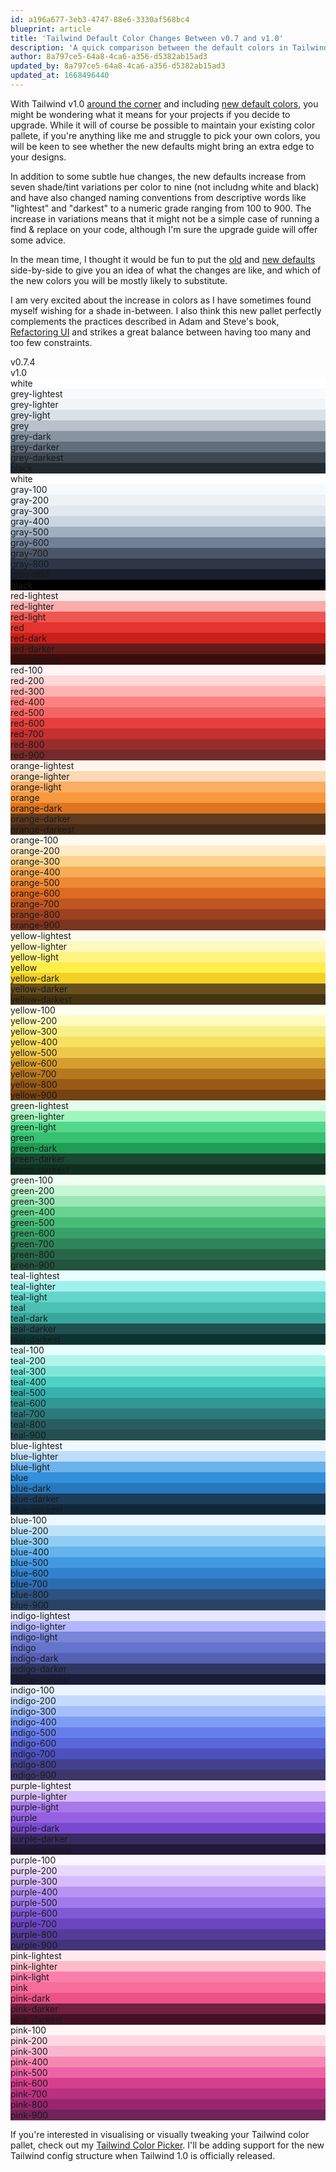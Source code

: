 ```yaml
---
id: a196a677-3eb3-4747-88e6-3330af568bc4
blueprint: article
title: 'Tailwind Default Color Changes Between v0.7 and v1.0'
description: 'A quick comparison between the default colors in Tailwind v0.7 and v1.0'
author: 8a797ce5-64a8-4ca6-a356-d5382ab15ad3
updated_by: 8a797ce5-64a8-4ca6-a356-d5382ab15ad3
updated_at: 1668496440
---
```

With Tailwind v1.0 [around the corner](https://twitter.com/adamwathan/status/1107074853700395008) and including [new default colors](https://twitter.com/steveschoger/status/1105575330029465600), you might be wondering what it means for your projects if you decide to upgrade. While it will of course be possible to maintain your existing color pallete, if you're anything like me and struggle to pick your own colors, you will be keen to see whether the new defaults might bring an extra edge to your designs.

In addition to some subtle hue changes, the new defaults increase from seven shade/tint variations per color to nine (not includng white and black) and have also changed naming conventions from descriptive words like "lightest" and "darkest" to a numeric grade ranging from 100 to 900. The increase in variations means that it might not be a simple case of running a find &amp; replace on your code, although I'm sure the upgrade guide will offer some advice.

In the mean time, I thought it would be fun to put the [old](https://github.com/tailwindcss/tailwindcss/blob/0.7.4/defaultConfig.stub.js) and [new defaults](https://github.com/tailwindcss/tailwindcss/blob/da10af26ebcd3f4013e6fd97dd031edb2c60bd02/stubs/defaultConfig.stub.js) side-by-side to give you an idea of what the changes are like, and which of the new colors you will be mostly likely to substitute.

I am very excited about the increase in colors as I have sometimes found myself wishing for a shade in-between. I also think this new pallet perfectly complements the practices described in Adam and Steve's book, [Refactoring UI](https://refactoringui.com/book/) and strikes a great balance between having too many and too few constraints.

<div class="max-w-sm flex mx-auto font-bold text-sm">
    <div class="w-1/2 p-4">
        v0.7.4
    </div>
    <div class="w-1/2 p-4">
        v1.0
    </div>
</div>

<div class="max-w-sm flex font-mono mx-auto">
    <div class="w-1/2 flex flex-col">
        <div class="flex-grow flex items-center p-4 text-black" style="background: #fff;">white</div>
        <div class="flex-grow flex items-center p-4 text-black" style="background: #f8fafc;">grey-lightest</div>
        <div class="flex-grow flex items-center p-4 text-black" style="background: #f1f5f8;">grey-lighter</div>
        <div class="flex-grow flex items-center p-4 text-black" style="background: #dae1e7;">grey-light</div>
        <div class="flex-grow flex items-center p-4 text-black" style="background: #b8c2cc;">grey</div>
        <div class="flex-grow flex items-center p-4 text-white" style="background: #8795a1;">grey-dark</div>
        <div class="flex-grow flex items-center p-4 text-white" style="background: #606f7b;">grey-darker</div>
        <div class="flex-grow flex items-center p-4 text-white" style="background: #3d4852;">grey-darkest</div>
        <div class="flex-grow flex items-center p-4 text-white" style="background: #22292f;">black</div>
    </div>
    <div class="w-1/2">
        <div class="p-4 text-black" style="background: #fff;">white</div>
        <div class="p-4 text-black" style="background: #f7fafc;">gray-100</div>
        <div class="p-4 text-black" style="background: #edf2f7;">gray-200</div>
        <div class="p-4 text-black" style="background: #e2e8f0;">gray-300</div>
        <div class="p-4 text-black" style="background: #cbd5e0;">gray-400</div>
        <div class="p-4 text-black" style="background: #a0aec0;">gray-500</div>
        <div class="p-4 text-white" style="background: #718096;">gray-600</div>
        <div class="p-4 text-white" style="background: #4a5568;">gray-700</div>
        <div class="p-4 text-white" style="background: #2d3748;">gray-800</div>
        <div class="p-4 text-white" style="background: #1a202c;">gray-900</div>
        <div class="p-4 text-white" style="background: #000;">black</div>
    </div>
</div>

<div class="max-w-sm flex font-mono mx-auto">
    <div class="w-1/2 flex flex-col">
        <div class="flex-grow flex items-center p-4 text-black" style="background: #fcebea">red-lightest</div>
        <div class="flex-grow flex items-center p-4 text-black" style="background: #f9acaa">red-lighter</div>
        <div class="flex-grow flex items-center p-4 text-black" style="background: #ef5753">red-light</div>
        <div class="flex-grow flex items-center p-4 text-black" style="background: #e3342f">red</div>
        <div class="flex-grow flex items-center p-4 text-white" style="background: #cc1f1a">red-dark</div>
        <div class="flex-grow flex items-center p-4 text-white" style="background: #621b18">red-darker</div>
        <div class="flex-grow flex items-center p-4 text-white" style="background: #3b0d0c">red-darkest</div>
    </div>
    <div class="w-1/2">
        <div class="flex-grow flex items-center p-4 text-black" style="background: #fff5f5">red-100</div>
        <div class="flex-grow flex items-center p-4 text-black" style="background: #fed7d7">red-200</div>
        <div class="flex-grow flex items-center p-4 text-black" style="background: #feb2b2">red-300</div>
        <div class="flex-grow flex items-center p-4 text-black" style="background: #fc8181">red-400</div>
        <div class="flex-grow flex items-center p-4 text-black" style="background: #f56565">red-500</div>
        <div class="flex-grow flex items-center p-4 text-white" style="background: #e53e3e">red-600</div>
        <div class="flex-grow flex items-center p-4 text-white" style="background: #c53030">red-700</div>
        <div class="flex-grow flex items-center p-4 text-white" style="background: #9b2c2c">red-800</div>
        <div class="flex-grow flex items-center p-4 text-white" style="background: #742a2a">red-900</div>
    </div>
</div>

<div class="max-w-sm flex font-mono mx-auto">
    <div class="w-1/2 flex flex-col">
        <div class="flex-grow flex items-center p-4 text-black" style="background: #fff5eb">orange-lightest</div>
        <div class="flex-grow flex items-center p-4 text-black" style="background: #fcd9b6">orange-lighter</div>
        <div class="flex-grow flex items-center p-4 text-black" style="background: #faad63">orange-light</div>
        <div class="flex-grow flex items-center p-4 text-black" style="background: #f6993f">orange</div>
        <div class="flex-grow flex items-center p-4 text-white" style="background: #de751f">orange-dark</div>
        <div class="flex-grow flex items-center p-4 text-white" style="background: #613b1f">orange-darker</div>
        <div class="flex-grow flex items-center p-4 text-white" style="background: #462a16">orange-darkest</div>
    </div>
    <div class="w-1/2">
        <div class="flex-grow flex items-center p-4 text-black" style="background: #fffaf0">orange-100</div>
        <div class="flex-grow flex items-center p-4 text-black" style="background: #feebc8">orange-200</div>
        <div class="flex-grow flex items-center p-4 text-black" style="background: #fbd38d">orange-300</div>
        <div class="flex-grow flex items-center p-4 text-black" style="background: #f6ad55">orange-400</div>
        <div class="flex-grow flex items-center p-4 text-black" style="background: #ed8936">orange-500</div>
        <div class="flex-grow flex items-center p-4 text-white" style="background: #dd6b20">orange-600</div>
        <div class="flex-grow flex items-center p-4 text-white" style="background: #c05621">orange-700</div>
        <div class="flex-grow flex items-center p-4 text-white" style="background: #9c4221">orange-800</div>
        <div class="flex-grow flex items-center p-4 text-white" style="background: #7b341e">orange-900</div>
    </div>
</div>

<div class="max-w-sm flex font-mono mx-auto">
    <div class="w-1/2 flex flex-col">
        <div class="flex-grow flex items-center p-4 text-black" style="background: #fcfbeb">yellow-lightest</div>
        <div class="flex-grow flex items-center p-4 text-black" style="background: #fff9c2">yellow-lighter</div>
        <div class="flex-grow flex items-center p-4 text-black" style="background: #fff382">yellow-light</div>
        <div class="flex-grow flex items-center p-4 text-black" style="background: #ffed4a">yellow</div>
        <div class="flex-grow flex items-center p-4 text-black" style="background: #f2d024">yellow-dark</div>
        <div class="flex-grow flex items-center p-4 text-white" style="background: #684f1d">yellow-darker</div>
        <div class="flex-grow flex items-center p-4 text-white" style="background: #453411">yellow-darkest</div>
    </div>
    <div class="w-1/2">
        <div class="flex-grow flex items-center p-4 text-black" style="background: #fffff0">yellow-100</div>
        <div class="flex-grow flex items-center p-4 text-black" style="background: #fefcbf">yellow-200</div>
        <div class="flex-grow flex items-center p-4 text-black" style="background: #faf089">yellow-300</div>
        <div class="flex-grow flex items-center p-4 text-black" style="background: #f6e05e">yellow-400</div>
        <div class="flex-grow flex items-center p-4 text-black" style="background: #ecc94b">yellow-500</div>
        <div class="flex-grow flex items-center p-4 text-black" style="background: #d69e2e">yellow-600</div>
        <div class="flex-grow flex items-center p-4 text-white" style="background: #b7791f">yellow-700</div>
        <div class="flex-grow flex items-center p-4 text-white" style="background: #975a16">yellow-800</div>
        <div class="flex-grow flex items-center p-4 text-white" style="background: #744210">yellow-900</div>
    </div>
</div>

<div class="max-w-sm flex font-mono mx-auto">
    <div class="w-1/2 flex flex-col">
        <div class="flex-grow flex items-center p-4 text-black" style="background: #e3fcec">green-lightest</div>
        <div class="flex-grow flex items-center p-4 text-black" style="background: #a2f5bf">green-lighter</div>
        <div class="flex-grow flex items-center p-4 text-black" style="background: #51d88a">green-light</div>
        <div class="flex-grow flex items-center p-4 text-black" style="background: #38c172">green</div>
        <div class="flex-grow flex items-center p-4 text-black" style="background: #1f9d55">green-dark</div>
        <div class="flex-grow flex items-center p-4 text-white" style="background: #1a4731">green-darker</div>
        <div class="flex-grow flex items-center p-4 text-white" style="background: #0f2f21">green-darkest</div>
    </div>
    <div class="w-1/2">
        <div class="flex-grow flex items-center p-4 text-black" style="background: #f0fff4">green-100</div>
        <div class="flex-grow flex items-center p-4 text-black" style="background: #c6f6d5">green-200</div>
        <div class="flex-grow flex items-center p-4 text-black" style="background: #9ae6b4">green-300</div>
        <div class="flex-grow flex items-center p-4 text-black" style="background: #68d391">green-400</div>
        <div class="flex-grow flex items-center p-4 text-black" style="background: #48bb78">green-500</div>
        <div class="flex-grow flex items-center p-4 text-black" style="background: #38a169">green-600</div>
        <div class="flex-grow flex items-center p-4 text-white" style="background: #2f855a">green-700</div>
        <div class="flex-grow flex items-center p-4 text-white" style="background: #276749">green-800</div>
        <div class="flex-grow flex items-center p-4 text-white" style="background: #22543d">green-900</div>
    </div>
</div>

<div class="max-w-sm flex font-mono mx-auto">
    <div class="w-1/2 flex flex-col">
        <div class="flex-grow flex items-center p-4 text-black" style="background: #e8fffe">teal-lightest</div>
        <div class="flex-grow flex items-center p-4 text-black" style="background: #a0f0ed">teal-lighter</div>
        <div class="flex-grow flex items-center p-4 text-black" style="background: #64d5ca">teal-light</div>
        <div class="flex-grow flex items-center p-4 text-black" style="background: #4dc0b5">teal</div>
        <div class="flex-grow flex items-center p-4 text-black" style="background: #38a89d">teal-dark</div>
        <div class="flex-grow flex items-center p-4 text-white" style="background: #20504f">teal-darker</div>
        <div class="flex-grow flex items-center p-4 text-white" style="background: #0d3331">teal-darkest</div>
    </div>
    <div class="w-1/2">
        <div class="flex-grow flex items-center p-4 text-black" style="background: #e6fffa">teal-100</div>
        <div class="flex-grow flex items-center p-4 text-black" style="background: #b2f5ea">teal-200</div>
        <div class="flex-grow flex items-center p-4 text-black" style="background: #81e6d9">teal-300</div>
        <div class="flex-grow flex items-center p-4 text-black" style="background: #4fd1c5">teal-400</div>
        <div class="flex-grow flex items-center p-4 text-black" style="background: #38b2ac">teal-500</div>
        <div class="flex-grow flex items-center p-4 text-black" style="background: #319795">teal-600</div>
        <div class="flex-grow flex items-center p-4 text-white" style="background: #2c7a7b">teal-700</div>
        <div class="flex-grow flex items-center p-4 text-white" style="background: #285e61">teal-800</div>
        <div class="flex-grow flex items-center p-4 text-white" style="background: #234e52">teal-900</div>
    </div>
</div>

<div class="max-w-sm flex font-mono mx-auto">
    <div class="w-1/2 flex flex-col">
        <div class="flex-grow flex items-center p-4 text-black" style="background: #eff8ff">blue-lightest</div>
        <div class="flex-grow flex items-center p-4 text-black" style="background: #bcdefa">blue-lighter</div>
        <div class="flex-grow flex items-center p-4 text-black" style="background: #6cb2eb">blue-light</div>
        <div class="flex-grow flex items-center p-4 text-black" style="background: #3490dc">blue</div>
        <div class="flex-grow flex items-center p-4 text-white" style="background: #2779bd">blue-dark</div>
        <div class="flex-grow flex items-center p-4 text-white" style="background: #1c3d5a">blue-darker</div>
        <div class="flex-grow flex items-center p-4 text-white" style="background: #12283a">blue-darkest</div>
    </div>
    <div class="w-1/2">
        <div class="flex-grow flex items-center p-4 text-black" style="background: #ebf8ff">blue-100</div>
        <div class="flex-grow flex items-center p-4 text-black" style="background: #bee3f8">blue-200</div>
        <div class="flex-grow flex items-center p-4 text-black" style="background: #90cdf4">blue-300</div>
        <div class="flex-grow flex items-center p-4 text-black" style="background: #63b3ed">blue-400</div>
        <div class="flex-grow flex items-center p-4 text-black" style="background: #4299e1">blue-500</div>
        <div class="flex-grow flex items-center p-4 text-white" style="background: #3182ce">blue-600</div>
        <div class="flex-grow flex items-center p-4 text-white" style="background: #2b6cb0">blue-700</div>
        <div class="flex-grow flex items-center p-4 text-white" style="background: #2c5282">blue-800</div>
        <div class="flex-grow flex items-center p-4 text-white" style="background: #2a4365">blue-900</div>
    </div>
</div>

<div class="max-w-sm flex font-mono mx-auto">
    <div class="w-1/2 flex flex-col">
        <div class="flex-grow flex items-center p-4 text-black" style="background: #e6e8ff">indigo-lightest</div>
        <div class="flex-grow flex items-center p-4 text-black" style="background: #b2b7ff">indigo-lighter</div>
        <div class="flex-grow flex items-center p-4 text-black" style="background: #7886d7">indigo-light</div>
        <div class="flex-grow flex items-center p-4 text-black" style="background: #6574cd">indigo</div>
        <div class="flex-grow flex items-center p-4 text-white" style="background: #5661b3">indigo-dark</div>
        <div class="flex-grow flex items-center p-4 text-white" style="background: #2f365f">indigo-darker</div>
        <div class="flex-grow flex items-center p-4 text-white" style="background: #191e38">indigo-darkest</div>
    </div>
    <div class="w-1/2">
        <div class="flex-grow flex items-center p-4 text-black" style="background: #ebf4ff">indigo-100</div>
        <div class="flex-grow flex items-center p-4 text-black" style="background: #c3dafe">indigo-200</div>
        <div class="flex-grow flex items-center p-4 text-black" style="background: #a3bffa">indigo-300</div>
        <div class="flex-grow flex items-center p-4 text-black" style="background: #7f9cf5">indigo-400</div>
        <div class="flex-grow flex items-center p-4 text-black" style="background: #667eea">indigo-500</div>
        <div class="flex-grow flex items-center p-4 text-white" style="background: #5a67d8">indigo-600</div>
        <div class="flex-grow flex items-center p-4 text-white" style="background: #4c51bf">indigo-700</div>
        <div class="flex-grow flex items-center p-4 text-white" style="background: #434190">indigo-800</div>
        <div class="flex-grow flex items-center p-4 text-white" style="background: #3c366b">indigo-900</div>
    </div>
</div>

<div class="max-w-sm flex font-mono mx-auto">
    <div class="w-1/2 flex flex-col">
        <div class="flex-grow flex items-center p-4 text-black" style="background: #f3ebff">purple-lightest</div>
        <div class="flex-grow flex items-center p-4 text-black" style="background: #d6bbfc">purple-lighter</div>
        <div class="flex-grow flex items-center p-4 text-black" style="background: #a779e9">purple-light</div>
        <div class="flex-grow flex items-center p-4 text-black" style="background: #9561e2">purple</div>
        <div class="flex-grow flex items-center p-4 text-white" style="background: #794acf">purple-dark</div>
        <div class="flex-grow flex items-center p-4 text-white" style="background: #382b5f">purple-darker</div>
        <div class="flex-grow flex items-center p-4 text-white" style="background: #21183c">purple-darkest</div>
    </div>
    <div class="w-1/2">
        <div class="flex-grow flex items-center p-4 text-black" style="background: #faf5ff">purple-100</div>
        <div class="flex-grow flex items-center p-4 text-black" style="background: #e9d8fd">purple-200</div>
        <div class="flex-grow flex items-center p-4 text-black" style="background: #d6bcfa">purple-300</div>
        <div class="flex-grow flex items-center p-4 text-black" style="background: #b794f4">purple-400</div>
        <div class="flex-grow flex items-center p-4 text-black" style="background: #9f7aea">purple-500</div>
        <div class="flex-grow flex items-center p-4 text-white" style="background: #805ad5">purple-600</div>
        <div class="flex-grow flex items-center p-4 text-white" style="background: #6b46c1">purple-700</div>
        <div class="flex-grow flex items-center p-4 text-white" style="background: #553c9a">purple-800</div>
        <div class="flex-grow flex items-center p-4 text-white" style="background: #44337a">purple-900</div>
    </div>
</div>

<div class="max-w-sm flex font-mono mx-auto">
    <div class="w-1/2 flex flex-col">
        <div class="flex-grow flex items-center p-4 text-black" style="background: #ffebef">pink-lightest</div>
        <div class="flex-grow flex items-center p-4 text-black" style="background: #ffbbca">pink-lighter</div>
        <div class="flex-grow flex items-center p-4 text-black" style="background: #fa7ea8">pink-light</div>
        <div class="flex-grow flex items-center p-4 text-black" style="background: #f66d9b">pink</div>
        <div class="flex-grow flex items-center p-4 text-white" style="background: #eb5286">pink-dark</div>
        <div class="flex-grow flex items-center p-4 text-white" style="background: #6f213f">pink-darker</div>
        <div class="flex-grow flex items-center p-4 text-white" style="background: #451225">pink-darkest</div>
    </div>
    <div class="w-1/2">
        <div class="flex-grow flex items-center p-4 text-black" style="background: #fff5f7">pink-100</div>
        <div class="flex-grow flex items-center p-4 text-black" style="background: #fed7e2">pink-200</div>
        <div class="flex-grow flex items-center p-4 text-black" style="background: #fbb6ce">pink-300</div>
        <div class="flex-grow flex items-center p-4 text-black" style="background: #f687b3">pink-400</div>
        <div class="flex-grow flex items-center p-4 text-black" style="background: #ed64a6">pink-500</div>
        <div class="flex-grow flex items-center p-4 text-white" style="background: #d53f8c">pink-600</div>
        <div class="flex-grow flex items-center p-4 text-white" style="background: #b83280">pink-700</div>
        <div class="flex-grow flex items-center p-4 text-white" style="background: #97266d">pink-800</div>
        <div class="flex-grow flex items-center p-4 text-white" style="background: #702459">pink-900</div>
    </div>
</div>

If you're interested in visualising or visually tweaking your Tailwind color pallet, check out my [Tailwind Color Picker](https://tailwind-color-picker.jessarcher.com/). I'll be adding support for the new Tailwind config structure when Tailwind 1.0 is officially released.
